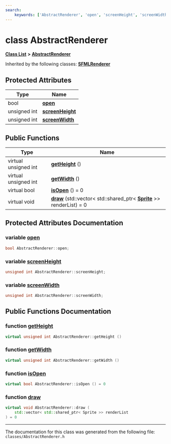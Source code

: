 ```yaml
---
search:
    keywords: ['AbstractRenderer', 'open', 'screenHeight', 'screenWidth', 'getHeight', 'getWidth', 'isOpen', 'draw']
---
```


# class AbstractRenderer

[**Class List**](annotated.md) **>** [**AbstractRenderer**](class_abstract_renderer.md)




Inherited by the following classes: **[SFMLRenderer](class_s_f_m_l_renderer.md)**

## Protected Attributes

|Type|Name|
|-----|-----|
|bool|[**open**](class_abstract_renderer.md#1a7de8e73874d912196d1dda80548ec044)|
|unsigned int|[**screenHeight**](class_abstract_renderer.md#1a4cab2964f09c3873d8dac8d8baa60661)|
|unsigned int|[**screenWidth**](class_abstract_renderer.md#1a7001efd6b8a6d30927f6a0149a13cb01)|


## Public Functions

|Type|Name|
|-----|-----|
|virtual unsigned int|[**getHeight**](class_abstract_renderer.md#1a18a159d52012a3958c7c127de659d122) () |
|virtual unsigned int|[**getWidth**](class_abstract_renderer.md#1a3804773250d1c39f1d1fc29e6f72efe3) () |
|virtual bool|[**isOpen**](class_abstract_renderer.md#1a9342a6cd4986f8362b54f6c13e7ae0d3) () = 0|
|virtual void|[**draw**](class_abstract_renderer.md#1a0007e3bb5ccabf279a2db89182a0efdb) (std::vector< std::shared\_ptr< **[Sprite](class_sprite.md)** >> renderList) = 0|


## Protected Attributes Documentation

### variable <a id="1a7de8e73874d912196d1dda80548ec044" href="#1a7de8e73874d912196d1dda80548ec044">open</a>

```cpp
bool AbstractRenderer::open;
```



### variable <a id="1a4cab2964f09c3873d8dac8d8baa60661" href="#1a4cab2964f09c3873d8dac8d8baa60661">screenHeight</a>

```cpp
unsigned int AbstractRenderer::screenHeight;
```



### variable <a id="1a7001efd6b8a6d30927f6a0149a13cb01" href="#1a7001efd6b8a6d30927f6a0149a13cb01">screenWidth</a>

```cpp
unsigned int AbstractRenderer::screenWidth;
```



## Public Functions Documentation

### function <a id="1a18a159d52012a3958c7c127de659d122" href="#1a18a159d52012a3958c7c127de659d122">getHeight</a>

```cpp
virtual unsigned int AbstractRenderer::getHeight ()
```



### function <a id="1a3804773250d1c39f1d1fc29e6f72efe3" href="#1a3804773250d1c39f1d1fc29e6f72efe3">getWidth</a>

```cpp
virtual unsigned int AbstractRenderer::getWidth ()
```



### function <a id="1a9342a6cd4986f8362b54f6c13e7ae0d3" href="#1a9342a6cd4986f8362b54f6c13e7ae0d3">isOpen</a>

```cpp
virtual bool AbstractRenderer::isOpen () = 0
```



### function <a id="1a0007e3bb5ccabf279a2db89182a0efdb" href="#1a0007e3bb5ccabf279a2db89182a0efdb">draw</a>

```cpp
virtual void AbstractRenderer::draw (
    std::vector< std::shared_ptr< Sprite >> renderList
) = 0
```





----------------------------------------
The documentation for this class was generated from the following file: `classes/AbstractRenderer.h`
